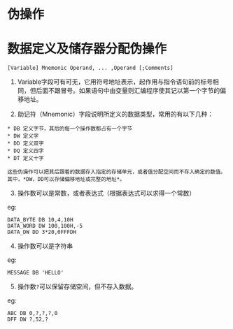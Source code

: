 # 伪操作

# 数据定义及储存器分配伪操作

`[Variable] Mnemonic Operand, ... ,Operand [;Comments]`

  1. Variable字段可有可无，它用符号地址表示，起作用与指令语句前的标号相同，但后面不跟冒号。如果语句中由变量则汇编程序使其记以第一个字节的偏移地址。

  2. 助记符（Mnemonic）字段说明所定义的数据类型，常用的有以下几种：

    * DB 定义字节，其后的每一个操作数都占有一个字节
    * DW 定义字
    * DD 定义双字
    * DQ 定义四字
    * DT 定义十字

    这些伪操作可以把其后跟着的数据存入指定的存储单元，或者值分配空间而不存入确定的数值。其中，*DW，DD可以存储偏移地址或完整的地址*。

  3. 操作数可以是常数，或者表达式（根据表达式可以求得一个常数）

  eg:
  ```
  DATA_BYTE DB 10,4,10H
  DATA_WORD DW 100,100H,-5
  DATA_DW DD 3*20,0FFFDH
  ```
  4. 操作数可以是字符串

  eg:
  ```
  MESSAGE DB 'HELLO'
  ```
  5. 操作数`?`可以保留存储空间，但不存入数据。

  eg:
  ```
  ABC DB 0,?,?,?,0
  DFF DW ?,52,?
  ```

